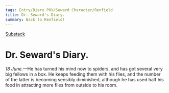 ```yaml
---
tags: Entry/Diary POV/Seward Character/Renfield 
title: Dr. Seward's Diary.
summary: Back to Renfield!
---
```


[Substack](https://draculadaily.substack.com/p/dracula-june-18-016)

# Dr. Seward's Diary.

_18 June._—He has turned his mind now to spiders, and has got several very big fellows in a box. He keeps feeding them with his flies, and the number of the latter is becoming sensibly diminished, although he has used half his food in attracting more flies from outside to his room.